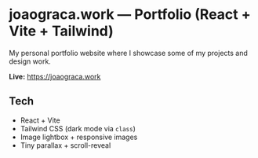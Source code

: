 # joaograca.work — Portfolio (React + Vite + Tailwind)


My personal portfolio website where I showcase some of my projects and design work.

**Live:** https://joaograca.work

## Tech
- React + Vite
- Tailwind CSS (dark mode via `class`)
- Image lightbox + responsive images
- Tiny parallax + scroll-reveal